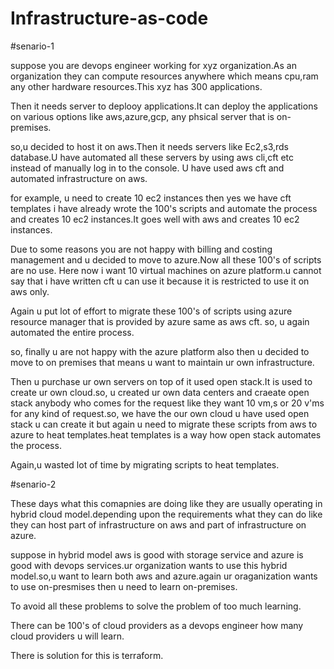 # Infrastructure-as-code

#senario-1

suppose you are devops engineer working for xyz organization.As an organization they can compute resources anywhere which means cpu,ram any other hardware resources.This xyz has 300 applications.

Then it needs server to deplooy applications.It can deploy the applications on various options like aws,azure,gcp, any phsical server that is on-premises.

so,u decided to host it on aws.Then it needs servers like Ec2,s3,rds database.U have automated all these servers by using aws cli,cft etc instead of manually log in to the console.
U have used aws cft and automated infrastructure on aws.

for example, u need to create 10 ec2 instances then yes we have cft templates i have already wrote the  100's scripts and automate the process and creates 10 ec2 instances.It goes well with aws and creates 10 ec2 instances.

Due to some reasons you are not happy with billing and costing management and u decided to move to azure.Now all these 100's of scripts are no use.
Here now i want 10 virtual machines on azure platform.u cannot say that i have written cft u can use it because it is restricted to use it on aws only. 

Again u put lot of effort to migrate these 100's of scripts using azure resource manager that is provided by azure same as aws cft.
so, u again automated the entire process.

so, finally u are not happy with the azure platform also then u decided to move to on premises that means u want to maintain ur own infrastructure.

Then u purchase ur own servers on top of it used open stack.It is used to create ur own cloud.so, u created ur own data centers and craeate open stack anybody who comes for the request like they want 10 vm,s or 20 v'ms for any kind of request.so, we have the our own cloud u have used open stack u can create it but again u need to migrate these scripts from aws to azure to heat templates.heat templates is a way how open stack automates the process.

Again,u wasted lot of time by migrating scripts to heat templates.

#senario-2

These days what this comapnies are doing like they are usually operating in hybrid cloud model.depending upon the requirements what they can do like they can host part of infrastructure 
on aws and part of infrastructure on azure.

suppose in hybrid model aws is good with storage service and azure is good with devops services.ur organization wants to use this hybrid model.so,u want to learn both aws and azure.again ur oraganization wants to use on-presmises then u need to learn on-premises.

To avoid all these problems to solve the problem of too much learning.

There can be 100's of cloud providers as a devops engineer how many cloud providers u will learn.

There is solution for this is terraform.



